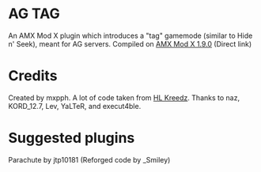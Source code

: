 # AG TAG

An AMX Mod X plugin which introduces a "tag" gamemode (similar to Hide n' Seek), meant for AG servers.
Compiled on [AMX Mod X 1.9.0](http://www.amxmodx.org/amxxdrop/1.9/amxmodx-1.9.0-git5263-base-windows.zip) (Direct link)

# Credits
Created by mxpph.
A lot of code taken from [HL Kreedz](https://github.com/YaLTeR/hlkreedz). Thanks to naz, KORD_12.7, Lev, YaLTeR, and execut4ble.

# Suggested plugins

Parachute by jtp10181 (Reforged code by _Smiley)
